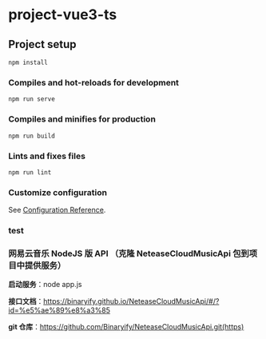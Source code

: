 # project-vue3-ts

## Project setup

```
npm install
```

### Compiles and hot-reloads for development

```
npm run serve
```

### Compiles and minifies for production

```
npm run build
```

### Lints and fixes files

```
npm run lint
```

### Customize configuration

See [Configuration Reference](https://cli.vuejs.org/config/).

### test

### 网易云音乐 NodeJS 版 API （克隆 NeteaseCloudMusicApi 包到项目中提供服务）

**启动服务**：node app.js

**接口文档**：https://binaryify.github.io/NeteaseCloudMusicApi/#/?id=%e5%ae%89%e8%a3%85

**git 仓库**：https://github.com/Binaryify/NeteaseCloudMusicApi.git(https)

